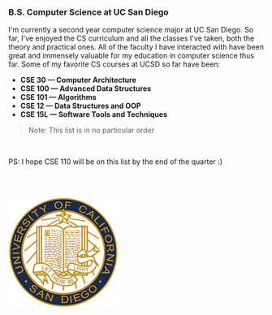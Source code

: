 ### B.S. Computer Science at UC San Diego

I'm currently a second year computer science major at UC San Diego. So far, I've enjoyed the CS curriculum and all the classes I've taken, both the theory and practical ones. All of the faculty I have interacted with have been great and immensely valuable for my education in computer science thus far. 
Some of my favorite CS courses at UCSD so far have been:
- **CSE 30 — Computer Architecture**
- **CSE 100 — Advanced Data Structures**
- **CSE 101 — Algorithms**
- **CSE 12 — Data Structures and OOP**
- **CSE 15L — Software Tools and Techniques**
  
> Note: This list is in no particular order

<br>

PS: I hope CSE 110 will be on this list by the end of the quarter :)

<br> <br>

![UCSD Logo](assets/ucsd_logo.png)